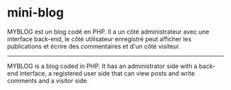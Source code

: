# mini-blog
 
MYBLOG est un blog codé en PHP. Il a un côté administrateur avec une interface back-end, le côté utilisateur enregistré peut afficher les publications et écrire des commentaires et d'un côté visiteur.
_________________________________________________________________________________________________________________________________________________________________________
MYBLOG is a blog coded in PHP. It has an administrator side with a back-end interface, a registered user side that can view posts and write comments and a visitor side.
